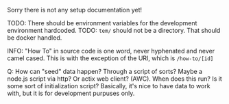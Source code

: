 Sorry there is not any setup documentation yet!

TODO: There should be environment variables for the development environment hardcoded.
TODO: `tem/` should not be a directory. That should be docker handled.

INFO: "How To" in source code is one word, never hyphenated and never camel cased. This is with the exception of the URI, which is `/how-to/[id]`

Q: How can "seed" data happen? Through a script of sorts? Maybe a node.js script via http? Or actix web client? (AWC). When does this run? Is it some sort of initialization script? Basically, it's nice to have data to work with, but it is for development purpuses only.
